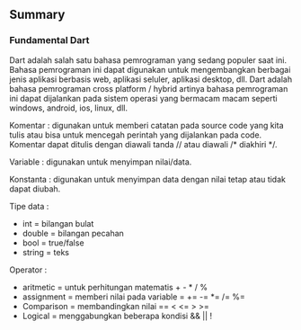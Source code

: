 ## Summary
### Fundamental Dart

Dart adalah salah satu bahasa pemrograman yang sedang populer saat ini. Bahasa pemrograman ini dapat digunakan untuk mengembangkan berbagai jenis aplikasi berbasis web, aplikasi seluler, aplikasi desktop, dll. Dart adalah bahasa pemrograman cross platform / hybrid artinya bahasa pemrograman ini dapat dijalankan pada sistem operasi yang bermacam macam seperti windows, android, ios, linux, dll.


Komentar : digunakan untuk memberi catatan pada source code yang kita tulis atau bisa untuk mencegah perintah yang dijalankan pada code. Komentar dapat ditulis dengan diawali tanda // atau diawali /* diakhiri */.

Variable : digunakan untuk menyimpan nilai/data.

Konstanta : digunakan untuk menyimpan data dengan nilai tetap atau tidak dapat diubah. 

Tipe data : 
* int = bilangan bulat
* double = bilangan pecahan
* bool = true/false
* string = teks

Operator : 
* aritmetic = untuk perhitungan matematis + - * / %
* assignment = memberi nilai pada variable = += -= *= /= %=
* Comparison = membandingkan nilai == < <= > >=
* Logical = menggabungkan beberapa kondisi && || !


